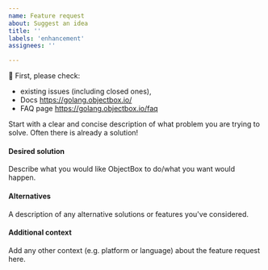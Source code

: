 ```yaml
---
name: Feature request
about: Suggest an idea
title: ''
labels: 'enhancement'
assignees: ''

---
```


:rotating_light: First, please check:
 - existing issues (including closed ones),
 - Docs https://golang.objectbox.io/
 - FAQ page https://golang.objectbox.io/faq

Start with a clear and concise description of what problem you are trying to solve.
Often there is already a solution! 

#### Desired solution  
Describe what you would like ObjectBox to do/what you want would happen.

#### Alternatives  
A description of any alternative solutions or features you've considered.

#### Additional context  
Add any other context (e.g. platform or language) about the feature request here.
